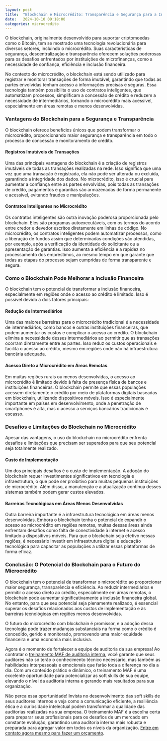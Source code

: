 ```yaml
---
layout: post
title:  "Blockchain e Microcrédito: Transparência e Segurança para a Inclusão Financeira"
date:   2024-10-10 09:18:00
categories: microcredito
---
```


O blockchain, originalmente desenvolvido para suportar criptomoedas como o Bitcoin, tem se mostrado uma tecnologia revolucionária para diversos setores, incluindo o microcrédito. Suas características de segurança, descentralização e transparência oferecem soluções poderosas para os desafios enfrentados por instituições de microfinanças, como a necessidade de confiança, eficiência e inclusão financeira.

No contexto do microcrédito, o blockchain está sendo utilizado para registrar e monitorar transações de forma imutável, garantindo que todas as partes envolvidas tenham acesso a informações precisas e seguras. Essa tecnologia também possibilita o uso de contratos inteligentes, que automatizam processos, simplificam a concessão de crédito e reduzem a necessidade de intermediários, tornando o microcrédito mais acessível, especialmente em áreas remotas e menos desenvolvidas.

### Vantagens do Blockchain para a Segurança e Transparência

O blockchain oferece benefícios únicos que podem transformar o microcrédito, proporcionando maior segurança e transparência em todo o processo de concessão e monitoramento de crédito.

#### Registros Imutáveis de Transações

Uma das principais vantagens do blockchain é a criação de registros imutáveis de todas as transações realizadas na rede. Isso significa que uma vez que uma transação é registrada, ela não pode ser alterada ou excluída, garantindo a integridade dos dados. No microcrédito, isso é crucial para aumentar a confiança entre as partes envolvidas, pois todas as transações de crédito, pagamentos e garantias são armazenadas de forma permanente e acessível, evitando fraudes e manipulações.

#### Contratos Inteligentes no Microcrédito

Os contratos inteligentes são outra inovação poderosa proporcionada pelo blockchain. Eles são programas autoexecutáveis, com os termos do acordo entre credor e devedor escritos diretamente em linhas de código. No microcrédito, os contratos inteligentes podem automatizar processos, como a liberação de fundos assim que determinadas condições são atendidas, por exemplo, após a verificação da identidade do solicitante ou a apresentação de garantias. Isso aumenta a eficiência e a rapidez no processamento dos empréstimos, ao mesmo tempo em que garante que todas as etapas do processo sejam cumpridas de forma transparente e segura.

### Como o Blockchain Pode Melhorar a Inclusão Financeira

O blockchain tem o potencial de transformar a inclusão financeira, especialmente em regiões onde o acesso ao crédito é limitado. Isso é possível devido a dois fatores principais:

#### Redução de Intermediários

Uma das maiores barreiras para o microcrédito tradicional é a necessidade de intermediários, como bancos e outras instituições financeiras, que podem aumentar os custos e complicar o acesso ao crédito. O blockchain elimina a necessidade desses intermediários ao permitir que as transações ocorram diretamente entre as partes. Isso reduz os custos operacionais e facilita o acesso ao crédito, mesmo em regiões onde não há infraestrutura bancária adequada.

#### Acesso Direto a Microcrédito em Áreas Remotas

Em muitas regiões rurais ou menos desenvolvidas, o acesso ao microcrédito é limitado devido à falta de presença física de bancos e instituições financeiras. O blockchain permite que essas populações acessem diretamente o crédito por meio de plataformas digitais baseadas em blockchain, utilizando dispositivos móveis. Isso é especialmente importante em países em desenvolvimento, onde a penetração de smartphones é alta, mas o acesso a serviços bancários tradicionais é escasso.

### Desafios e Limitações do Blockchain no Microcrédito

Apesar das vantagens, o uso do blockchain no microcrédito enfrenta desafios e limitações que precisam ser superados para que seu potencial seja totalmente realizado.

#### Custo de Implementação

Um dos principais desafios é o custo de implementação. A adoção do blockchain requer investimentos significativos em tecnologia e infraestrutura, o que pode ser proibitivo para muitas pequenas instituições de microcrédito. Além disso, a manutenção e a atualização contínua desses sistemas também podem gerar custos elevados.

#### Barreiras Tecnológicas em Áreas Menos Desenvolvidas

Outra barreira importante é a infraestrutura tecnológica em áreas menos desenvolvidas. Embora o blockchain tenha o potencial de expandir o acesso ao microcrédito em regiões remotas, muitas dessas áreas ainda enfrentam desafios como falta de conectividade à internet e acesso limitado a dispositivos móveis. Para que o blockchain seja efetivo nessas regiões, é necessário investir em infraestrutura digital e educação tecnológica para capacitar as populações a utilizar essas plataformas de forma eficaz.

### Conclusão: O Potencial do Blockchain para o Futuro do Microcrédito

O blockchain tem o potencial de transformar o microcrédito ao proporcionar maior segurança, transparência e eficiência. Ao reduzir intermediários e permitir o acesso direto ao crédito, especialmente em áreas remotas, o blockchain pode aumentar significativamente a inclusão financeira global. No entanto, para que seu potencial seja plenamente realizado, é essencial superar os desafios relacionados aos custos de implementação e às barreiras tecnológicas em regiões menos desenvolvidas.

O futuro do microcrédito com blockchain é promissor, e a adoção dessa tecnologia pode trazer mudanças substanciais na forma como o crédito é concedido, gerido e monitorado, promovendo uma maior equidade financeira e uma economia mais inclusiva.

Agora é o momento de fortalecer a equipe de auditoria da sua empresa! Ao contratar o [treinamento MAF de auditoria interna](https://mafconsultoriaetreinamento.com/treinamento-auditoria-interna), você garante que seus auditores não só terão o conhecimento técnico necessário, mas também as habilidades interpessoais e emocionais que farão toda a diferença no dia a dia. Com um conteúdo prático e dinâmico, o treinamento MAF é uma excelente oportunidade para potencializar as soft skills de sua equipe, elevando o nível da auditoria interna e gerando mais resultados para sua organização.

Não perca essa oportunidade! Invista no desenvolvimento das soft skills de seus auditores internos e veja como a comunicação eficiente, a resiliência ética e a curiosidade intelectual podem transformar a qualidade das auditorias realizadas na sua empresa. O treinamento MAF é a escolha certa para preparar seus profissionais para os desafios de um mercado em constante evolução, garantindo uma auditoria interna mais robusta e preparada para agregar valor em todos os níveis da organização. [Entre em contato agora mesmo para fazer um orçamento](https://mafconsultoriaetreinamento.com/contato).